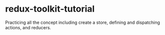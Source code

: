 # redux-toolkit-tutorial
Practicing all the concept including create a store, defining and dispatching actions, and reducers.

